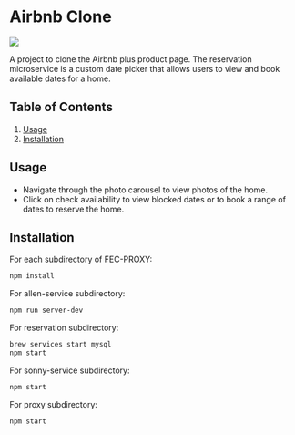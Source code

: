 # Airbnb Clone

![](Airbnb-Checkout.gif)

A project to clone the Airbnb plus product page. The reservation microservice is a custom date picker that allows users to view and book available dates for a home.

## Table of Contents

1. [Usage](#Usage)
1. [Installation](#Installation)

## Usage

* Navigate through the photo carousel to view photos of the home.
* Click on check availability to view blocked dates or to book a range of dates to reserve the home.

## Installation
For each subdirectory of FEC-PROXY:

```sh
npm install
```

For allen-service subdirectory:

```sh
npm run server-dev
```

For reservation subdirectory:

```sh
brew services start mysql
npm start
```

For sonny-service subdirectory:

```sh
npm start
```

For proxy subdirectory:

```sh
npm start
```